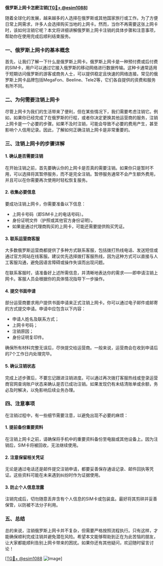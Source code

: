 **俄罗斯上网卡怎麽注销[[TG💪+ @esim1088](https://t.me/s/esim1088)]**

随着全球化的发展，越来越多的人选择在俄罗斯或其他国家旅行或工作。为了方便日常上网需求，许多人会选择购买当地的上网卡。然而，当你不再需要这张上网卡时，该如何注销它呢？本文将详细讲解俄罗斯上网卡注销的具体步骤和注意事项，帮助你在使用完成后顺利结束服务。

### 一、俄罗斯上网卡的基本概念

首先，让我们了解一下什么是俄罗斯上网卡。俄罗斯上网卡是一种预付费或后付费的SIM卡，用户可以通过它接入俄罗斯的移动网络进行数据传输。这种卡通常适用于短期访问俄罗斯的游客或商务人士，可以提供稳定且快速的网络连接。常见的俄罗斯上网卡品牌包括MegaFon、Beeline、Tele2等，它们各自提供的资费和服务有所不同。

### 二、为何需要注销上网卡

尽管上网卡为我们的生活带来了便利，但在某些情况下，我们需要考虑注销它。例如，如果你已经完成了在俄罗斯的行程，或者你决定更换其他运营商的服务，注销上网卡是一个必要的步骤。如果不及时注销，可能会导致不必要的费用产生，甚至影响个人信用记录。因此，了解如何正确注销上网卡是非常重要的。

### 三、注销上网卡的步骤详解

#### 1. 确认是否需要注销

在开始注销之前，首先要确认你的上网卡是否真的需要注销。如果你只是暂时不用，可以选择将其暂停服务，而不是完全注销。暂停服务通常不会产生额外费用，并且可以在你需要再次使用时轻松恢复服务。

#### 2. 收集必要信息

要成功注销上网卡，你需要准备以下信息：
- 上网卡号码（即SIM卡上的电话号码）。
- 身份证明文件（护照或其他官方身份证明）。
- 如果是通过代理商购买的上网卡，可能还需要提供购买凭证。

#### 3. 联系运营商客服

大多数俄罗斯运营商都提供了多种方式联系客服，包括拨打热线电话、发送短信或通过官方网站在线客服。建议优先选择拨打客服热线，因为这种方式可以直接与人工客服沟通，避免因语言障碍或操作失误而出现问题。

在联系客服时，请准备好上述所需信息，并清晰地表达你的需求——即申请注销上网卡。客服人员会根据你的具体情况指导下一步操作。

#### 4. 提交书面申请

部分运营商要求用户提供书面申请来正式注销上网卡。你可以通过电子邮件或邮寄的方式提交申请。申请中应包含以下内容：
- 申请人姓名及联系方式；
- 上网卡号码；
- 注销原因；
- 身份证明复印件。

确保所有材料完整无误后，尽快提交给运营商。一般来说，运营商会在收到申请后的7个工作日内处理完毕。

#### 5. 确认注销状态

完成上述步骤后，不要忘记跟进注销进度。可以通过再次拨打客服热线或登录运营商官网查询账户状态来确认是否已成功注销。如果发现仍有未结清账单或余额，务必及时解决，以免影响后续业务办理。

### 四、注意事项

在注销过程中，有一些细节需要注意，以避免出现不必要的麻烦：

#### 1. 提前备份重要资料

在注销上网卡之前，请确保将手机中的重要资料备份至电脑或其他设备上。因为注销后，SIM卡将被回收，无法继续使用。

#### 2. 注意保留相关凭证

无论是通过电话还是邮件提交注销申请，都要妥善保存通话记录、邮件回执等凭证。这些资料可能在未来遇到纠纷时作为证据使用。

#### 3. 防止个人信息泄露

注销完成后，切勿随意丢弃含有个人信息的SIM卡或包装盒。最好将其剪碎并妥善保管，以防被不法分子利用。

### 五、总结

总的来说，注销俄罗斯上网卡并不复杂，但需要严格按照流程执行。只有这样，才能确保顺利完成注销并避免潜在风险。希望本文能够帮助到正在为此苦恼的朋友，让大家都能顺利告别上网卡带来的困扰。如果你还有其他疑问，欢迎随时留言讨论！

[[TG💪+ @esim1088](https://t.me/s/esim1088) ![Image](https://i.postimg.cc/4NQfJmqS/Snipaste-2025-05-13-00-14-12.png)]